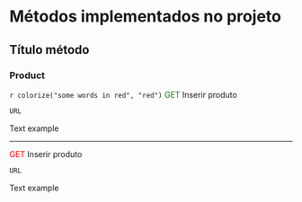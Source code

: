 # Métodos implementados no projeto

## Título método

### Product
`r colorize("some words in red", "red")`
<span style="color: green">GET </span> Inserir produto
```bash
URL
```
Text example

<hr/>

<span style="color: red">GET </span> Inserir produto
```bash
URL
```
Text example
